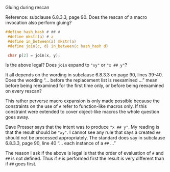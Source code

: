 Gluing during rescan

Reference: subclause 6.8.3.3, page 90\. Does the rescan of a macro invocation
also perform gluing?

```c
#define hash_hash # ## #
 #define mkstr(a) # a
 #define in_between(a) mkstr(a)
 #define join(c, d) in_between(c hash_hash d)

 char p[2] = join(x, y);
```

Is the above legal? Does `join` expand to `"xy"` or `"x ## y"`?

It all depends on the wording in subclause 6.8.3.3 on page 90, lines 39-40. Does
the wording “... before the replacement list is reexamined ...” mean before
being reexamined for the first time only, or before being reexamined on every
rescan?

This rather perverse macro expansion is only made possible because the
constraints on the use of `#` refer to function-like macros only. If this
constraint were extended to cover object-like macros the whole question goes
away.

Dave Prosser says that the intent was to produce `"x ## y"`. My reading is that
the result should be `"xy"`. I cannot see any rule that says a created `##`
should not be processed appropriately. The standard does say in subclause
6.8.3.3, page 90, line 40 “... each instance of a `##` ...”

The reason I ask if the above is legal is that the order of evaluation of `#`
and `##` is not defined. Thus if `#` is performed first the result is very
different than if `##` goes first.
